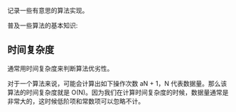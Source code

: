 记录一些有意思的算法实现。

普及一些算法的基本知识:

## 时间复杂度

通常用时间复杂度来判断算法优劣性。

对于一个算法来说，可能会计算出如下操作次数 aN + 1，N 代表数据量。那么该算法的时间复杂度就是 O(N)。因为我们在计算时间复杂度的时候，数据量通常是非常大的，这时候低阶项和常数项可以忽略不计。
